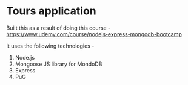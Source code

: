# Tours application

Built this as a result of doing this course - https://www.udemy.com/course/nodejs-express-mongodb-bootcamp

It uses the following technologies -

1. Node.js
2. Mongoose JS library for MondoDB
3. Express
4. PuG
